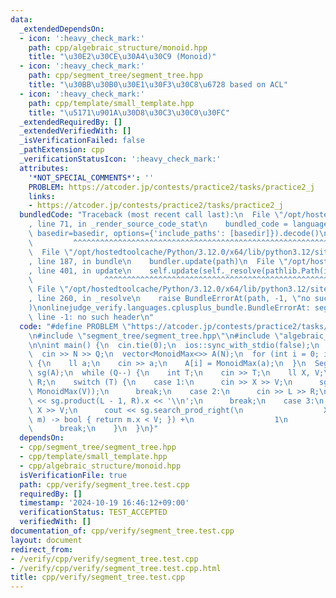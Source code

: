 ```yaml
---
data:
  _extendedDependsOn:
  - icon: ':heavy_check_mark:'
    path: cpp/algebraic_structure/monoid.hpp
    title: "\u30E2\u30CE\u30A4\u30C9 (Monoid)"
  - icon: ':heavy_check_mark:'
    path: cpp/segment_tree/segment_tree.hpp
    title: "\u30BB\u30B0\u30E1\u30F3\u30C8\u6728 based on ACL"
  - icon: ':heavy_check_mark:'
    path: cpp/template/small_template.hpp
    title: "\u5171\u901A\u30D8\u30C3\u30C0\u30FC"
  _extendedRequiredBy: []
  _extendedVerifiedWith: []
  _isVerificationFailed: false
  _pathExtension: cpp
  _verificationStatusIcon: ':heavy_check_mark:'
  attributes:
    '*NOT_SPECIAL_COMMENTS*': ''
    PROBLEM: https://atcoder.jp/contests/practice2/tasks/practice2_j
    links:
    - https://atcoder.jp/contests/practice2/tasks/practice2_j
  bundledCode: "Traceback (most recent call last):\n  File \"/opt/hostedtoolcache/Python/3.12.0/x64/lib/python3.12/site-packages/onlinejudge_verify/documentation/build.py\"\
    , line 71, in _render_source_code_stat\n    bundled_code = language.bundle(stat.path,\
    \ basedir=basedir, options={'include_paths': [basedir]}).decode()\n          \
    \         ^^^^^^^^^^^^^^^^^^^^^^^^^^^^^^^^^^^^^^^^^^^^^^^^^^^^^^^^^^^^^^^^^^^^^^^^^^^^^^^^^\n\
    \  File \"/opt/hostedtoolcache/Python/3.12.0/x64/lib/python3.12/site-packages/onlinejudge_verify/languages/cplusplus.py\"\
    , line 187, in bundle\n    bundler.update(path)\n  File \"/opt/hostedtoolcache/Python/3.12.0/x64/lib/python3.12/site-packages/onlinejudge_verify/languages/cplusplus_bundle.py\"\
    , line 401, in update\n    self.update(self._resolve(pathlib.Path(included), included_from=path))\n\
    \                ^^^^^^^^^^^^^^^^^^^^^^^^^^^^^^^^^^^^^^^^^^^^^^^^^^^^^^^^^\n \
    \ File \"/opt/hostedtoolcache/Python/3.12.0/x64/lib/python3.12/site-packages/onlinejudge_verify/languages/cplusplus_bundle.py\"\
    , line 260, in _resolve\n    raise BundleErrorAt(path, -1, \"no such header\"\
    )\nonlinejudge_verify.languages.cplusplus_bundle.BundleErrorAt: segment_tree/segment_tree.hpp:\
    \ line -1: no such header\n"
  code: "#define PROBLEM \"https://atcoder.jp/contests/practice2/tasks/practice2_j\"\
    \n#include \"segment_tree/segment_tree.hpp\"\n#include \"algebraic_structure/monoid.hpp\"\
    \n\nint main() {\n  cin.tie(0);\n  ios::sync_with_stdio(false);\n  int N, Q;\n\
    \  cin >> N >> Q;\n  vector<MonoidMax<>> A(N);\n  for (int i = 0; i < N; i++)\
    \ {\n    ll a;\n    cin >> a;\n    A[i] = MonoidMax(a);\n  }\n  SegmentTree<MonoidMax<>>\
    \ sg(A);\n  while (Q--) {\n    int T;\n    cin >> T;\n    ll X, V;\n    int L,\
    \ R;\n    switch (T) {\n    case 1:\n      cin >> X >> V;\n      sg.set(X - 1,\
    \ MonoidMax(V));\n      break;\n    case 2:\n      cin >> L >> R;\n      cout\
    \ << sg.product(L - 1, R).x << '\\n';\n      break;\n    case 3:\n      cin >>\
    \ X >> V;\n      cout << sg.search_prod_right(\n                  X - 1, [&](MonoidMax<ll>\
    \ m) -> bool { return m.x < V; }) +\n                  1\n           << '\\n';\n\
    \      break;\n    }\n  }\n}"
  dependsOn:
  - cpp/segment_tree/segment_tree.hpp
  - cpp/template/small_template.hpp
  - cpp/algebraic_structure/monoid.hpp
  isVerificationFile: true
  path: cpp/verify/segment_tree.test.cpp
  requiredBy: []
  timestamp: '2024-10-19 16:46:12+09:00'
  verificationStatus: TEST_ACCEPTED
  verifiedWith: []
documentation_of: cpp/verify/segment_tree.test.cpp
layout: document
redirect_from:
- /verify/cpp/verify/segment_tree.test.cpp
- /verify/cpp/verify/segment_tree.test.cpp.html
title: cpp/verify/segment_tree.test.cpp
---
```

